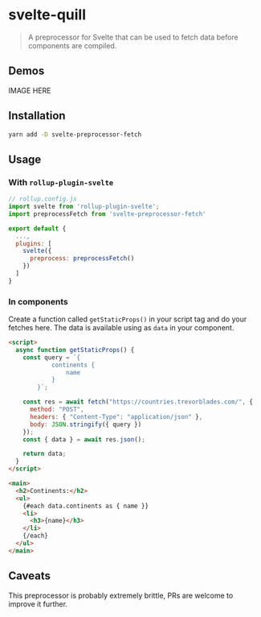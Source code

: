 # svelte-quill

> A preprocessor for Svelte that can be used to fetch data before components are compiled.

## Demos

IMAGE HERE

## Installation

```bash
yarn add -D svelte-preprocessor-fetch
```

## Usage

### With `rollup-plugin-svelte`

```js
// rollup.config.js
import svelte from 'rollup-plugin-svelte';
import preprocessFetch from 'svelte-preprocessor-fetch'

export default {
  ...,
  plugins: [
    svelte({
      preprocess: preprocessFetch()
    })
  ]
}
```

### In components

Create a function called `getStaticProps()` in your script tag and do your fetches here. The data is available using as `data` in your component.

```html
<script>
  async function getStaticProps() {
    const query = `{
			continents {
				name
			}
		}`;

    const res = await fetch("https://countries.trevorblades.com/", {
      method: "POST",
      headers: { "Content-Type": "application/json" },
      body: JSON.stringify({ query })
    });
    const { data } = await res.json();

    return data;
  }
</script>

<main>
  <h2>Continents:</h2>
  <ul>
    {#each data.continents as { name }}
    <li>
      <h3>{name}</h3>
    </li>
    {/each}
  </ul>
</main>
```

## Caveats

This preprocessor is probably extremely brittle, PRs are welcome to improve it further.
